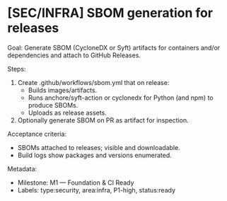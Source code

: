 # [SEC/INFRA] SBOM generation for releases

Goal: Generate SBOM (CycloneDX or Syft) artifacts for containers and/or dependencies and attach to GitHub Releases.

Steps:
1) Create .github/workflows/sbom.yml that on release:
   - Builds images/artifacts.
   - Runs anchore/syft-action or cyclonedx for Python (and npm) to produce SBOMs.
   - Uploads as release assets.
2) Optionally generate SBOM on PR as artifact for inspection.

Acceptance criteria:
- SBOMs attached to releases; visible and downloadable.
- Build logs show packages and versions enumerated.

Metadata:
- Milestone: M1 — Foundation & CI Ready
- Labels: type:security, area:infra, P1-high, status:ready
